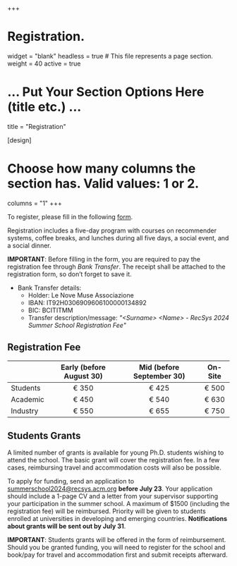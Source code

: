 +++
# Registration.
widget = "blank"
headless = true  # This file represents a page section.
weight = 40
active = true 

# ... Put Your Section Options Here (title etc.) ...
title = "Registration"

[design]
  # Choose how many columns the section has. Valid values: 1 or 2.
  columns = "1"
+++


To register, please fill in the following [form](https://forms.gle/1t6m1nHbSnmusn5q7).

Registration includes a five-day program with courses on recommender systems, coffee breaks, and lunches during all five days, a social event, and a social dinner.

**IMPORTANT**: Before filling in the form, you are required to pay the registration fee through *Bank Transfer*. The receipt shall be attached to the registration form, so don’t forget to save it.

* Bank Transfer details:
  - Holder: Le Nove Muse Associazione
  - IBAN: IT92H0306909606100000134892
  - BIC: BCITITMM
  - Transfer description/message: *"\<Surname\> \<Name\> - RecSys 2024 Summer School Registration Fee"* 


## Registration Fee

|          | Early (before August 30) | Mid (before September 30) | On-Site |
|:---------|:------------------------:|:-------------------------:|:-------:|
| Students | € 350                    | € 425                     | € 500   |
| Academic | € 450                    | € 540                     | € 630   |
| Industry | € 550                    | € 655                     | € 750   |


## Students Grants
A limited number of grants is available for young Ph.D. students wishing to attend the school. The basic grant will cover the registration fee. In a few cases, reimbursing travel and accommodation costs will also be possible.

To apply for funding, send an application to summerschool2024@recsys.acm.org **before July 23**. Your application should include a 1-page CV and a letter from your supervisor supporting your participation in the summer school. A maximum of $1500 (including the registration fee) will be reimbursed. Priority will be given to students enrolled at universities in developing and emerging countries. **Notifications about grants will be sent out by July 31**.

**IMPORTANT**: Students grants will be offered in the form of reimbursement. Should you be granted funding, you will need to register for the school and book/pay for travel and accommodation first and submit receipts afterward.

<!--
**Travel support:** Students enrolled at universities in developing and emerging countries are eligible to receive travel support. To apply for funding, send an application to summerschool2023[at]recsys.acm.org. Your application should include a 1-page CV and a letter from your supervisor supporting your participation in the summer school. A maximum of $1500 will be reimbursed. 

**NB:** Travel support will be offered in the form of reimbursement. Should you be granted funding, you will need to register for the school and book/pay for travel and accommodation first and submit receipts afterwards.

**Visa invitation letters:** Visa invitation letters can be requested when registering. Note that current waiting time for a visa is up to three months.

**ECTS credits or certificates of attendance**
The RecSys Summer School is officially recognized as a Ph.D. course in Denmark. Ph.D. students from Danish universities can claim 1.5 ECTS. For more information refer to the [course page](https://phdcourses.dk/Course/103500).

Ph.D. students from non-Danish universities will get a certificate of attendance issued on request.


**Registration**

***Registration is closed. The summer school is sold out.***

Registration includes a five day program with courses on recommender systems, coffee breaks and lunches during all five days, and a social event/dinner on one of the evenings.



[//]:  {{< button href="https://eventsignup.ku.dk/recsys2023/signup" >}}Register here{{< /button >}}
<br>



Registration prices:

| Type     | Early (on/before April 30, 2023)| Standard (on/before May 31, 2023) | Late (from June 1)|
|----------|---------------------------------|-----------------------------------|-------------------|
| Student  | 2500DKK                         | 3000DKK                           | 3500DKK           |
| Academic | 3300DKK                         | 4000DKK                           | 5000DKK           |
| Industry | 4500DKK                         | 5500DKK                           | 6500DKK           |
-->